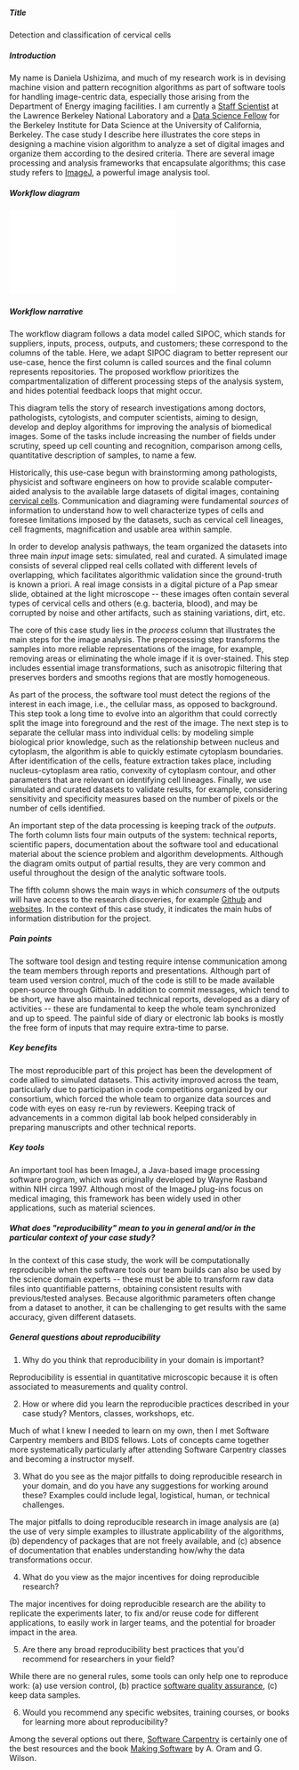 ##### Title
Detection and classification of cervical cells

##### Introduction

My name is Daniela Ushizima, and much of my research work is in devising machine vision and pattern recognition algorithms as part of software tools for handling image-centric data, especially those arising from the Department of Energy imaging facilities. I am currently a [Staff Scientist](http://vis.lbl.gov/~daniela) at the Lawrence Berkeley National Laboratory and a [Data Science Fellow](https://bids.berkeley.edu/people/daniela-ushizima) for the Berkeley Institute for Data Science at the University of California, Berkeley. The case study I describe here illustrates the core steps in designing a machine vision algorithm to analyze a set of digital images and organize them according to the desired criteria. There are several image processing and analysis frameworks that encapsulate algorithms; this case study refers to [ImageJ](https://imagej.nih.gov/ij/), a powerful image analysis tool.

##### Workflow diagram

![Diagram](dushizima.pdf)

##### Workflow narrative

The workflow diagram follows a data model called SIPOC, which stands for suppliers, inputs, process, outputs, and customers; these correspond to the columns of the table. Here, we adapt SIPOC diagram to better represent our use-case, hence the first column is called sources and the final column represents repositories. The proposed workflow prioritizes the compartmentalization of different processing steps of the analysis system, and hides potential feedback loops that might occur.

This diagram tells the story of research investigations among doctors, pathologists, cytologists, and computer scientists, aiming to design, develop and deploy algorithms for improving the analysis of biomedical images. Some of the tasks include increasing the number of fields under scrutiny, speed up cell counting and recognition, comparison among cells, quantitative description of samples, to name a few.

Historically, this use-case begun with brainstorming among pathologists, physicist and software engineers on how to provide scalable computer-aided analysis to the available large datasets of digital images, containing [cervical cells](http://www.cancer.gov/types/cervical/understanding-cervical-changes/understanding-cervical-changes.pdf). Communication and diagraming were fundamental *sources* of information to understand how to well characterize types of cells and foresee limitations imposed by the datasets, such as cervical cell lineages, cell fragments, magnification and usable area within sample.

In order to develop analysis pathways, the team organized the datasets into three main *input* image sets: simulated, real and curated. A simulated image consists of several clipped real cells collated with different levels of overlapping, which facilitates algorithmic validation since the ground-truth is known a priori. A real image consists in a digital picture of a Pap smear slide, obtained at the light microscope -- these images often contain several types of cervical cells and others (e.g. bacteria, blood), and may be corrupted by noise and other artifacts, such as staining variations, dirt, etc.

The core of this case study lies in the *process* column that illustrates the main steps for the image analysis. The preprocessing step transforms the samples into more reliable representations of the image, for example, removing areas or eliminating the whole image if it is over-stained. This step includes essential image transformations, such as anisotropic filtering that preserves borders and smooths regions that are mostly homogeneous.

As part of the process, the software tool must detect the regions of the interest in each image, i.e., the cellular mass, as opposed to background. This step took a long time to evolve into an algorithm that could correctly split the image into foreground and the rest of the image. The next step is to separate the cellular mass into individual cells: by modeling simple biological prior knowledge, such as the relationship between nucleus and cytoplasm, the algorithm is able to quickly estimate cytoplasm boundaries. After identification of the cells, feature extraction takes place, including nucleus-cytoplasm area ratio, convexity of cytoplasm contour, and other parameters that are relevant on identifying cell lineages. Finally, we use simulated and curated datasets to validate results, for example, considering sensitivity and specificity measures based on the number of pixels or the number of cells identified.

An important step of the data processing is keeping track of the *outputs*. The forth column lists four main outputs of the system: technical reports, scientific papers, documentation about the software tool and educational material about the science problem and algorithm developments. Although the diagram omits output of partial results, they are very common and useful  throughout the design of the analytic software tools.

The fifth column shows the main ways in which *consumers* of the outputs will have access to the research discoveries, for example [Github](https://github.com/dani-lbnl/CRIC) and [websites](https://sites.google.com/site/cervicalcancercell/). In the context of this case study, it indicates the main hubs of information distribution for the project.


##### Pain points

The software tool design and testing require intense communication among the team members through reports and presentations. Although part of team used version control, much of the code is still to be made available open-source through Github. In addition to commit messages, which tend to be short, we have also maintained technical reports, developed as a diary of activities -- these are fundamental to keep the whole team synchronized and up to speed. The painful side of diary or electronic lab books is mostly the free form of inputs that may require extra-time to parse.

##### Key benefits

The most reproducible part of this project has been the development of code allied to simulated datasets. This activity improved across the team, particularly due to participation in code competitions organized by our consortium, which forced the whole team to organize data sources and code with eyes on easy re-run by reviewers. Keeping track of advancements in a common digital lab book helped considerably in preparing manuscripts and other technical reports.


##### Key tools

An important tool has been ImageJ, a Java-based image processing software program, which was originally developed by Wayne Rasband within NIH circa 1997. Although most of the ImageJ plug-ins focus on medical imaging, this framework has been widely used in other applications, such as material sciences.

##### What does "reproducibility" mean to you in general and/or in the particular context of your case study?

In the context of this case study, the work will be computationally reproducible when the software tools our team builds can also be used by the science domain experts -- these must be able to transform raw data files into quantifiable patterns, obtaining consistent results with previous/tested analyses. Because algorithmic parameters often change from a dataset to another, it can be challenging to get results with the same accuracy, given different datasets.

##### General questions about reproducibility

1) Why do you think that reproducibility in your domain is important?

Reproducibility is essential in quantitative microscopic because it is often associated to measurements and quality control.

2) How or where did you learn the reproducible practices described in your case study? Mentors, classes, workshops, etc.

Much of what I knew I needed to learn on my own, then I met Software Carpentry members and BIDS fellows. Lots of concepts came together more systematically particularly after attending Software Carpentry classes and becoming a instructor myself.

3) What do you see as the major pitfalls to doing reproducible research in your domain, and do you have any suggestions for working around these? Examples could include legal, logistical, human, or technical challenges.

The major pitfalls to doing reproducible research in image analysis are (a) the use of very simple examples to illustrate applicability of the algorithms, (b) dependency of packages that are not freely available, and (c) absence of documentation that enables understanding how/why the data transformations occur.

4) What do you view as the major incentives for doing reproducible research?

The major incentives for doing reproducible research are the ability to replicate the experiments later, to fix and/or reuse code for different applications, to easily work in larger teams, and the potential for broader impact in the area.

5) Are there any broad reproducibility best practices that you'd recommend for researchers in your field?

While there are no general rules, some tools can only help one to reproduce work: (a) use version control, (b) practice [software quality assurance](https://en.wikipedia.org/wiki/Software_quality_assurance), (c) keep data samples.

6) Would you recommend any specific websites, training courses, or books for learning more about reproducibility?

Among the several options out there, [Software Carpentry](software-carpentry.org) is certainly one of the best resources and the book [Making Software](http://deca.cuc.edu.cn/Community/cfs-filesystemfile.ashx/__key/CommunityServer.Components.PostAttachments/00.00.00.22.46/Oreilly.Making.Software.Oct.2010.pdf) by A. Oram and G. Wilson.
